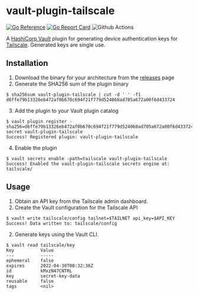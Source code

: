 # vault-plugin-tailscale

[![Go Reference](https://pkg.go.dev/badge/github.com/davidsbond/vault-plugin-tailscale.svg)](https://pkg.go.dev/github.com/davidsbond/vault-plugin-tailscale)
[![Go Report Card](https://goreportcard.com/badge/github.com/davidsbond/vault-plugin-tailscale)](https://goreportcard.com/report/github.com/davidsbond/vault-plugin-tailscale)
![Github Actions](https://github.com/davidsbond/vault-plugin-tailscale/actions/workflows/ci.yml/badge.svg?branch=master)

A [HashiCorp Vault](https://www.vaultproject.io/) plugin for generating device authentication keys for 
[Tailscale](https://tailscale.com). Generated keys are single use.

## Installation

1. Download the binary for your architecture from the [releases](https://github.com/davidsbond/vault-plugin-tailscale/releases) page
2. Generate the SHA256 sum of the plugin binary

```shell
$ sha256sum vault-plugin-tailscale | cut -d ' ' -f1
d6ffe79b13326eb472af0b670c694f21f779d524068ad705a672a00f6d433724
```

3. Add the plugin to your Vault plugin catalog

```shell
$ vault plugin register -sha256=d6ffe79b13326eb472af0b670c694f21f779d524068ad705a672a00f6d433724 secret vault-plugin-tailscale
Success! Registered plugin: vault-plugin-tailscale
```

4. Enable the plugin

```shell
$ vault secrets enable -path=tailscale vault-plugin-tailscale 
Success! Enabled the vault-plugin-tailscale secrets engine at: tailscale/
```

## Usage

1. Obtain an API key from the Tailscale admin dashboard.
2. Create the Vault configuration for the Tailscale API

```shell
$ vault write tailscale/config tailnet=$TAILNET api_key=$API_KEY
Success! Data written to: tailscale/config
```

2. Generate keys using the Vault CLI.

```shell
$ vault read tailscale/key
Key          Value
---          -----
ephemeral    false
expires      2022-04-30T00:32:36Z
id           kMxzN47CNTRL
key          secret-key-data
reusable     false
tags         <nil>
```

